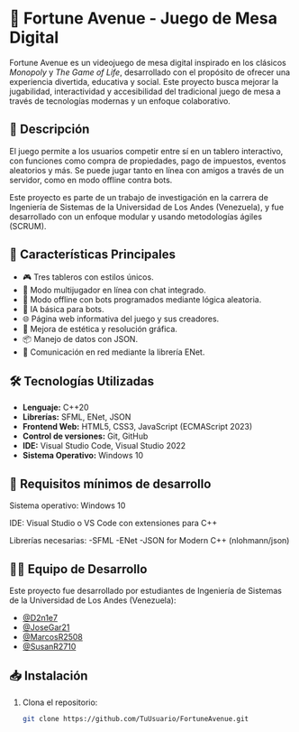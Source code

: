 # 🎲 Fortune Avenue - Juego de Mesa Digital

Fortune Avenue es un videojuego de mesa digital inspirado en los clásicos *Monopoly* y *The Game of Life*, desarrollado con el propósito de ofrecer una experiencia divertida, educativa y social. Este proyecto busca mejorar la jugabilidad, interactividad y accesibilidad del tradicional juego de mesa a través de tecnologías modernas y un enfoque colaborativo.

## 📌 Descripción

El juego permite a los usuarios competir entre sí en un tablero interactivo, con funciones como compra de propiedades, pago de impuestos, eventos aleatorios y más. Se puede jugar tanto en línea con amigos a través de un servidor, como en modo offline contra bots.

Este proyecto es parte de un trabajo de investigación en la carrera de Ingeniería de Sistemas de la Universidad de Los Andes (Venezuela), y fue desarrollado con un enfoque modular y usando metodologías ágiles (SCRUM).

## 🚀 Características Principales

- 🎮 Tres tableros con estilos únicos.
- 👾 Modo multijugador en línea con chat integrado.
- 🤖 Modo offline con bots programados mediante lógica aleatoria.
- 🧠 IA básica para bots.
- 🌐 Página web informativa del juego y sus creadores.
- 🎨 Mejora de estética y resolución gráfica.
- 📦 Manejo de datos con JSON.
- 🔗 Comunicación en red mediante la librería ENet.

## 🛠 Tecnologías Utilizadas

- **Lenguaje:** C++20
- **Librerías:** SFML, ENet, JSON
- **Frontend Web:** HTML5, CSS3, JavaScript (ECMAScript 2023)
- **Control de versiones:** Git, GitHub
- **IDE:** Visual Studio Code, Visual Studio 2022
- **Sistema Operativo:** Windows 10

## 📄  Requisitos mínimos de desarrollo
Sistema operativo: Windows 10

IDE: Visual Studio o VS Code con extensiones para C++

Librerías necesarias:
  -SFML
  -ENet
  -JSON for Modern C++ (nlohmann/json)

 ## 👨‍💻 Equipo de Desarrollo

Este proyecto fue desarrollado por estudiantes de Ingeniería de Sistemas de la Universidad de Los Andes (Venezuela):

- [@D2n1e7](https://github.com/D2n1e7)
- [@JoseGar21](https://github.com/JoseGar21)
- [@MarcosR2508](https://github.com/MarcosR2508)
- [@SusanR2710](https://github.com/SusanR2710)
  
## 📥 Instalación

1. Clona el repositorio:

   ```bash
   git clone https://github.com/TuUsuario/FortuneAvenue.git
